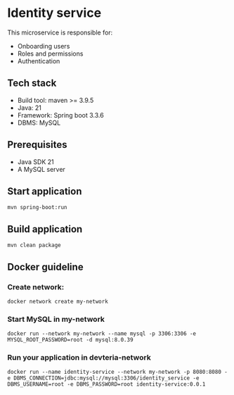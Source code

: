 # Identity service
This microservice is responsible for:
* Onboarding users
* Roles and permissions
* Authentication

## Tech stack
* Build tool: maven >= 3.9.5
* Java: 21
* Framework: Spring boot 3.3.6
* DBMS: MySQL

## Prerequisites
* Java SDK 21
* A MySQL server

## Start application
`mvn spring-boot:run`

## Build application
`mvn clean package`

## Docker guideline
### Create network:
`docker network create my-network`
### Start MySQL in my-network
`docker run --network my-network --name mysql -p 3306:3306 -e MYSQL_ROOT_PASSWORD=root -d mysql:8.0.39`
### Run your application in devteria-network
`docker run --name identity-service --network my-network -p 8080:8080 -e DBMS_CONNECTION=jdbc:mysql://mysql:3306/identity_service -e DBMS_USERNAME=root -e DBMS_PASSWORD=root identity-service:0.0.1`
